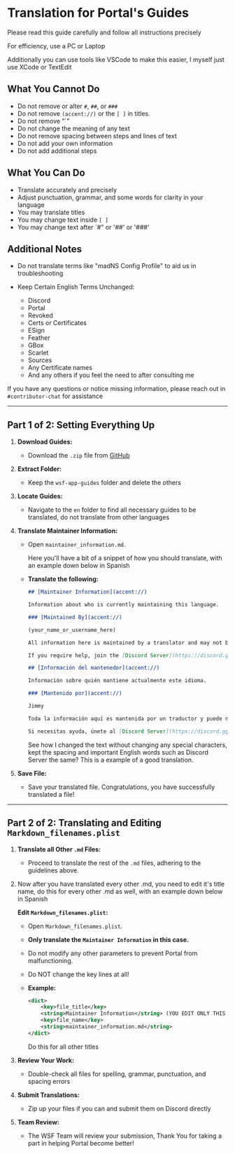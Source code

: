 # Translation for Portal's Guides

Please read this guide carefully and follow all instructions precisely

For efficiency, use a PC or Laptop

Additionally you can use tools like VSCode to make this easier, I myself just use XCode or TextEdit

## What You **Cannot** Do
- Do not remove or alter `#`, `##`, or `###`
- Do not remove `(accent://)` or the `[ ]` in titles.
- Do not remove "`"
- Do not change the meaning of any text
- Do not remove spacing between steps and lines of text
- Do not add your own information
- Do not add additional steps

## What You **Can** Do
- Translate accurately and precisely
- Adjust punctuation, grammar, and some words for clarity in your language
- You may translate titles
- You may change text inside `[ ]`
- You may change text after `#" or '##' or '###'

## Additional Notes
- Do not translate terms like "madNS Config Profile" to aid us in troubleshooting
  
- Keep Certain English Terms Unchanged:
  - Discord
  - Portal
  - Revoked
  - Certs or Certificates
  - ESign
  - Feather
  - GBox
  - Scarlet
  - Sources
  - Any Certificate names
  - And any others if you feel the need to after consulting me

If you have any questions or notice missing information, please reach out in `#contributor-chat` for assistance

---

## Part 1 of 2: Setting Everything Up

1. **Download Guides:**
   - Download the `.zip` file from [GitHub](https://github.com/WhySooooFurious/Ultimate-Sideloading-Guide/archive/refs/heads/main.zip)

2. **Extract Folder:**
   - Keep the `wsf-app-guides` folder and delete the others

3. **Locate Guides:**
   - Navigate to the `en` folder to find all necessary guides to be translated, do not translate from other languages

4. **Translate Maintainer Information:**
   - Open `maintainer_information.md`.
     
     Here you'll have a bit of a snippet of how you should translate, with an example down below in Spanish

   - **Translate the following:**
   
     ```markdown
     ## [Maintainer Information](accent://)

     Information about who is currently maintaining this language.

     ### [Maintained By](accent://)

     (your_name_or_username_here)

     All information here is maintained by a translator and may not be accurate or up to date.

     If you require help, join the [Discord Server](https://discord.gg/wsf)
     ```
    
     ```markdown
     ## [Información del mantenedor](accent://)

     Información sobre quién mantiene actualmente este idioma.

     ### [Mantenido por](accent://)

     Jimmy

     Toda la información aquí es mantenida por un traductor y puede no ser precisa o no estar actualizada.

     Si necesitas ayuda, únete al [Discord Server](https://discord.gg/wsf)
     ```

     See how I changed the text without changing any special characters, kept the spacing and important English words such as Discord Server the same?
     This is a example of a good translation.

5. **Save File:**
   - Save your translated file. Congratulations, you have successfully translated a file!

---

## Part 2 of 2: Translating and Editing `Markdown_filenames.plist`

1. **Translate all Other `.md` Files:**
   - Proceed to translate the rest of the `.md` files, adhering to the guidelines above.

2. Now after you have translated every other .md, you need to edit it's title name, do this for every other .md as well, with an example down below in Spanish
   
   **Edit `Markdown_filenames.plist`:**
   - Open `Markdown_filenames.plist`.
   - **Only translate the `Maintainer Information` in this case.**
   
   - Do not modify any other parameters to prevent Portal from malfunctioning.
   
   - Do NOT change the key lines at all!
     
   - **Example:**
     ```xml
     <dict>
         <key>file_title</key>
         <string>Maintainer Information</string> (YOU EDIT ONLY THIS LINE)
         <key>file_name</key>
         <string>maintainer_information.md</string>
     </dict>
     ```
     
     Do this for all other titles

4. **Review Your Work:**
   - Double-check all files for spelling, grammar, punctuation, and spacing errors

5. **Submit Translations:**
   - Zip up your files if you can and submit them on Discord directly

6. **Team Review:**
   - The WSF Team will review your submission, Thank You for taking a part in helping Portal become better!
